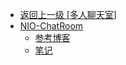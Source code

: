 - [返回上一级 [多人聊天室]](笔记/项目笔记/多人聊天室/)
- [NIO-ChatRoom](笔记/项目笔记/多人聊天室/NIO-ChatRoom/)
  - [参考博客](笔记/项目笔记/多人聊天室/NIO-ChatRoom/参考博客.md)
  - [笔记](笔记/项目笔记/多人聊天室/NIO-ChatRoom/笔记.md)

